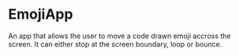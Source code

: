 # EmojiApp
An app that allows the user to move a code drawn emoji accross the screen. It can either stop at the screen boundary, loop or bounce.
